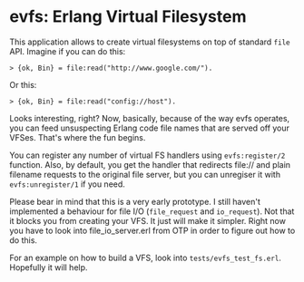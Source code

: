 evfs: Erlang Virtual Filesystem
===============================

This application allows to create virtual filesystems on top of standard
`file` API. Imagine if you can do this:

    > {ok, Bin} = file:read("http://www.google.com/").

Or this:

    > {ok, Bin} = file:read("config://host").

Looks interesting, right? Now, basically, because of the way evfs operates,
you can feed unsuspecting Erlang code file names that are served off your VFSes. 
That's where the fun begins.

You can register any number of virtual FS handlers using `evfs:register/2` function.
Also, by default, you get the handler that redirects file:// and plain filename requests
to the original file server, but you can unregiser it with `evfs:unregister/1` if you need.

Please bear in mind that this is a very early prototype. I still haven't implemented
a behaviour for file I/O (`file_request` and `io_request`). Not that it blocks you
from creating your VFS. It just will make it simpler. Right now you have to look into
file_io_server.erl from OTP in order to figure out how to do this.

For an example on how to build a VFS, look into `tests/evfs_test_fs.erl`. Hopefully
it will help.